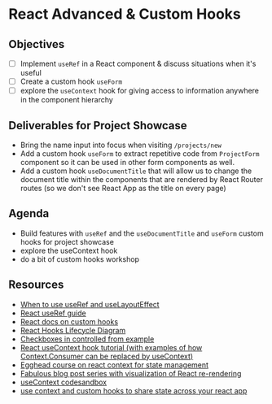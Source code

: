 # React Advanced & Custom Hooks

## Objectives

- [ ] Implement `useRef` in a React component & discuss situations when it's useful
- [ ] Create a custom hook `useForm`
- [ ] explore the `useContext` hook for giving access to information anywhere in the component hierarchy

## Deliverables for Project Showcase

- Bring the name input into focus when visiting `/projects/new`
- Add a custom hook `useForm` to extract repetitive code from `ProjectForm` component so it can be used in other form components as well.
- Add a custom hook `useDocumentTitle` that will allow us to change the document title within the components that are rendered by React Router routes (so we don't see React App as the title on every page) 

## Agenda

- Build features with `useRef` and the `useDocumentTitle` and `useForm` custom hooks for project showcase
- explore the useContext hook
- do a bit of custom hooks workshop

## Resources

- [When to use useRef and useLayoutEffect](https://linguinecode.com/post/when-to-use-useref-and-uselayouteffect)
- [React useRef guide](https://dmitripavlutin.com/react-useref-guide/)
- [React docs on custom hooks](https://reactjs.org/docs/hooks-custom.html)
- [React Hooks Lifecycle Diagram](https://res.cloudinary.com/dnocv6uwb/image/upload/v1646160177/68747470733a2f2f692e696d6775722e636f6d2f446862744a6a672e706e67_jagkht.png)
- [Checkboxes in controlled from example](https://codesandbox.io/s/checkboxes-in-react-controlled-form-example-9yzl2p)
- [React useContext hook tutorial (with examples of how Context.Consumer can be replaced by useContext)](https://daveceddia.com/usecontext-hook/)
- [Egghead course on react context for state management](https://egghead.io/courses/react-context-for-state-management)
- [Fabulous blog post series with visualization of React re-rendering](https://alexsidorenko.com/blog/react-render-always-rerenders/)
- [useContext codesandbox](https://codesandbox.io/s/react-context-api-example-with-hooks-l3zen6?file=/src/index.js)
- [use context and custom hooks to share state across your react app](https://fatmali.medium.com/use-context-and-custom-hooks-to-share-user-state-across-your-react-app-ad7476baaf32)